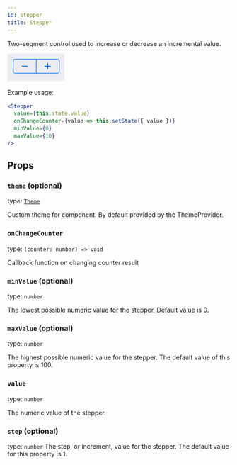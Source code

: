 ```yaml
---
id: stepper
title: Stepper
---
```


Two-segment control used to increase or decrease an incremental value.

![Stepper](assets/stepper.png)

Example usage:
```jsx
<Stepper
  value={this.state.value}
  onChangeCounter={value => this.setState({ value })}
  minValue={0}
  maxValue={10}
/>
```

## Props

### `theme` (optional)
type: [`Theme`](theme.html)

Custom theme for component. By default provided by the ThemeProvider.

### `onChangeCounter`
type: `(counter: number) => void`

Callback function on changing counter result

### `minValue` (optional)
type: `number`

The lowest possible numeric value for the stepper.
Default value is 0.

### `maxValue` (optional)
type: `number`

The highest possible numeric value for the stepper.
The default value of this property is 100.

### `value`
type: `number`

The numeric value of the stepper.

### `step` (optional)
type: `number`
The step, or increment, value for the stepper.
The default value for this property is 1.
